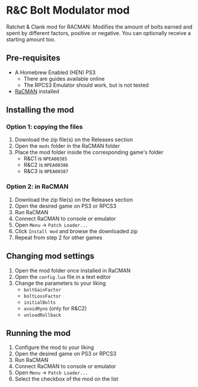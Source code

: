 # R&C Bolt Modulator mod

Ratchet & Clank mod for RACMAN: Modifies the amount of bolts earned and spent by different factors, positive or negative. You can optionally receive a starting amount too.

## Pre-requisites

- A Homebrew Enabled (HEN) PS3
  - There are guides available online
  - The RPCS3 Emulator should work, but is not tested
- [RaCMAN](https://github.com/MichaelRelaxen/racman) installed

## Installing the mod

### Option 1: copying the files

1. Download the zip file(s) on the Releases section
2. Open the `mods` folder in the RaCMAN folder
3. Place the mod folder inside the corresponding game's folder
   - R&C1 is `NPEA00385`
   - R&C2 is `NPEA00386`
   - R&C3 is `NPEA00387`

### Option 2: in RaCMAN

1. Download the zip file(s) on the Releases section
2. Open the desired game on PS3 or RPCS3
3. Run RaCMAN
4. Connect RaCMAN to console or emulator
5. Open `Menu` -> `Patch Loader...`
6. Click `Install mod` and browse the downloaded zip
7. Repeat from step 2 for other games

## Changing mod settings

1. Open the mod folder once installed in RaCMAN
2. Open the `config.lua` file in a text editor
3. Change the parameters to your liking
   - `boltGainFactor`
   - `boltLossFactor`
   - `initialBolts`
   - `avoidRyno` (only for R&C2)
   - `unloadRollback`

## Running the mod

1. Configure the mod to your liking
2. Open the desired game on PS3 or RPCS3
3. Run RaCMAN
4. Connect RaCMAN to console or emulator
5. Open `Menu` -> `Patch Loader...`
6. Select the checkbox of the mod on the list
